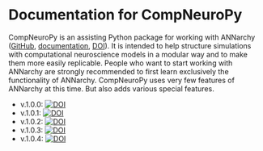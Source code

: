 # Documentation for CompNeuroPy

CompNeuroPy is an assisting Python package for working with ANNarchy ([GitHub](https://github.com/ANNarchy/ANNarchy), [documentation](https://annarchy.github.io/), [DOI](https://doi.org/10.5281/zenodo.6415039)). It is intended to help structure simulations with computational neuroscience models in a modular way and to make them more easily replicable.
People who want to start working with ANNarchy are strongly recommended to first learn exclusively the functionality of ANNarchy. CompNeuroPy uses very few features of ANNarchy at this time. But also adds various special features.

- v.1.0.0: [![DOI](https://zenodo.org/badge/DOI/10.5281/zenodo.10497611.svg)](https://doi.org/10.5281/zenodo.10497611)
- v.1.0.1: [![DOI](https://zenodo.org/badge/DOI/10.5281/zenodo.10793741.svg)](https://doi.org/10.5281/zenodo.10793741)
- v.1.0.2: [![DOI](https://zenodo.org/badge/DOI/10.5281/zenodo.11917511.svg)](https://doi.org/10.5281/zenodo.11917511)
- v.1.0.3: [![DOI](https://zenodo.org/badge/DOI/10.5281/zenodo.12091205.svg)](https://doi.org/10.5281/zenodo.12091205)
- v.1.0.4: [![DOI](https://zenodo.org/badge/DOI/10.5281/zenodo.13743017.svg)](https://doi.org/10.5281/zenodo.13743017)